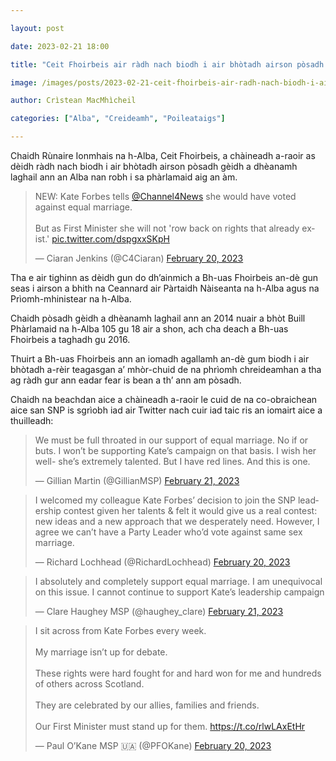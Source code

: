 ```yaml
---

layout: post

date: 2023-02-21 18:00

title: "Ceit Fhoirbeis air ràdh nach biodh i air bhòtadh airson pòsadh gèidh"

image: /images/posts/2023-02-21-ceit-fhoirbeis-air-radh-nach-biodh-i-air-bhotadh-airson-posadh-geidh.webp

author: Crìstean MacMhìcheil

categories: ["Alba", "Creideamh", "Poileataigs"]

---
```


Chaidh Rùnaire Ionmhais na h-Alba, Ceit Fhoirbeis, a chàineadh a-raoir as dèidh ràdh nach biodh i air bhòtadh airson pòsadh gèidh a dhèanamh laghail ann an Alba nan robh i sa phàrlamaid aig an àm.

<blockquote class="twitter-tweet"><p lang="en" dir="ltr">NEW: Kate Forbes tells <a href="https://twitter.com/Channel4News?ref_src=twsrc%5Etfw">@Channel4News</a> she would have voted against equal marriage.<br><br>But as First Minister she will not &#39;row back on rights that already exist.&#39; <a href="https://t.co/dspgxxSKpH">pic.twitter.com/dspgxxSKpH</a></p>&mdash; Ciaran Jenkins (@C4Ciaran) <a href="https://twitter.com/C4Ciaran/status/1627745647356006400?ref_src=twsrc%5Etfw">February 20, 2023</a></blockquote> <script async src="https://platform.twitter.com/widgets.js" charset="utf-8"></script>

Tha e air tighinn as dèidh gun do dh’ainmich a Bh-uas Fhoirbeis an-dè gun seas i airson a bhith na Ceannard air Pàrtaidh Nàiseanta na h-Alba agus na Prìomh-mhinistear na h-Alba.

Chaidh pòsadh gèidh a dhèanamh laghail ann an 2014 nuair a bhòt Buill Phàrlamaid na h-Alba 105 gu 18 air a shon, ach cha deach a Bh-uas Fhoirbeis a taghadh gu 2016.

Thuirt a Bh-uas Fhoirbeis ann an iomadh agallamh an-dè gum biodh i air bhòtadh a-rèir teagasgan a’ mhòr-chuid de na phrìomh chreideamhan a tha ag ràdh gur ann eadar fear is bean a th’ ann am pòsadh.

Chaidh na beachdan aice a chàineadh a-raoir le cuid de na co-obraichean aice san SNP is sgrìobh iad air Twitter nach cuir iad taic ris an iomairt aice a thuilleadh:

<blockquote class="twitter-tweet"><p lang="en" dir="ltr">We must be full throated in our support of equal marriage. No if or buts. I won’t be supporting Kate’s campaign on that basis. I wish her well- she’s extremely talented. But I have red lines. And this is one.</p>&mdash; Gillian Martin (@GillianMSP) <a href="https://twitter.com/GillianMSP/status/1627918004523507713?ref_src=twsrc%5Etfw">February 21, 2023</a></blockquote> <script async src="https://platform.twitter.com/widgets.js" charset="utf-8"></script>

<blockquote class="twitter-tweet"><p lang="en" dir="ltr">I welcomed my colleague Kate Forbes’ decision to join the SNP leadership contest given her talents &amp; felt it would give us a real contest: new ideas and a new approach that we desperately need. However, I agree we can’t have a Party Leader who’d vote against same sex marriage.</p>&mdash; Richard Lochhead (@RichardLochhead) <a href="https://twitter.com/RichardLochhead/status/1627800350739554307?ref_src=twsrc%5Etfw">February 20, 2023</a></blockquote> <script async src="https://platform.twitter.com/widgets.js" charset="utf-8"></script>

<blockquote class="twitter-tweet"><p lang="en" dir="ltr">I absolutely and completely support equal marriage. I am unequivocal on this issue. I cannot continue to support Kate’s leadership campaign</p>&mdash; Clare Haughey MSP (@haughey_clare) <a href="https://twitter.com/haughey_clare/status/1627931291092979715?ref_src=twsrc%5Etfw">February 21, 2023</a></blockquote> <script async src="https://platform.twitter.com/widgets.js" charset="utf-8"></script>

<blockquote class="twitter-tweet"><p lang="en" dir="ltr">I sit across from Kate Forbes every week. <br><br>My marriage isn’t up for debate.<br><br>These rights were hard fought for and hard won for me and hundreds of others across Scotland.<br><br>They are celebrated by our allies, families and friends. <br><br>Our First Minister must stand up for them. <a href="https://t.co/rlwLAxEtHr">https://t.co/rlwLAxEtHr</a></p>&mdash; Paul O’Kane MSP 🇺🇦 (@PFOKane) <a href="https://twitter.com/PFOKane/status/1627764038267555845?ref_src=twsrc%5Etfw">February 20, 2023</a></blockquote> <script async src="https://platform.twitter.com/widgets.js" charset="utf-8"></script>
